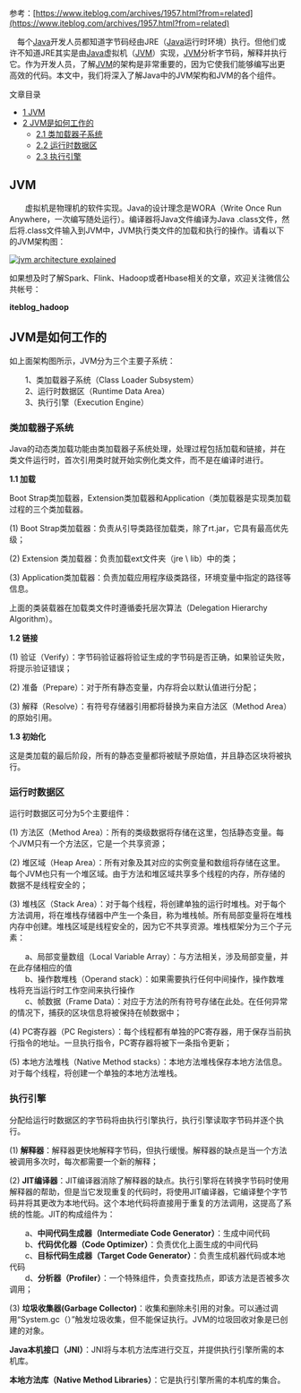 参考：[https://www.iteblog.com/archives/1957.html?from=related](https://www.iteblog.com/archives/1957.html?from=related)

　每个[Java](https://www.iteblog.com/archives/tag/java/)开发人员都知道字节码经由JRE（[Java](https://www.iteblog.com/archives/tag/java/)运行时环境）执行。但他们或许不知道JRE其实是由[Java](https://www.iteblog.com/archives/tag/java/)虚拟机（[JVM](https://www.iteblog.com/archives/tag/jvm/)）实现，[JVM](https://www.iteblog.com/archives/tag/jvm/)分析字节码，解释并执行它。作为开发人员，了解[JVM](https://www.iteblog.com/archives/tag/jvm/)的架构是非常重要的，因为它使我们能够编写出更高效的代码。本文中，我们将深入了解Java中的JVM架构和JVM的各个组件。

文章目录

* [1 JVM](https://www.iteblog.com/archives/1957.html?from=related#JVM)
* [2 JVM是如何工作的](https://www.iteblog.com/archives/1957.html?from=related#JVM-2)
  * [2.1 类加载器子系统](https://www.iteblog.com/archives/1957.html?from=related#i)
  * [2.2 运行时数据区](https://www.iteblog.com/archives/1957.html?from=related#i-2)
  * [2.3 执行引擎](https://www.iteblog.com/archives/1957.html?from=related#i-3)

## JVM

　　虚拟机是物理机的软件实现。Java的设计理念是WORA（Write Once Run Anywhere，一次编写随处运行）。编译器将Java文件编译为Java .class文件，然后将.class文件输入到JVM中，JVM执行类文件的加载和执行的操作。请看以下的JVM架构图：

[![](https://www.iteblog.com/pic/JVM-Architecture_iteblog.png "jvm architecture explained")](https://www.iteblog.com/pic/JVM-Architecture_iteblog.png)

  


 如果想及时了解Spark、Flink、Hadoop或者Hbase相关的文章，欢迎关注微信公共帐号：

**iteblog\_hadoop**

## JVM是如何工作的

如上面架构图所示，JVM分为三个主要子系统：

　　1、类加载器子系统（Class Loader Subsystem）  
 　　2、运行时数据区（Runtime Data Area）  
 　　3、执行引擎（Execution Engine）

### 类加载器子系统

Java的动态类加载功能由类加载器子系统处理，处理过程包括加载和链接，并在类文件运行时，首次引用类时就开始实例化类文件，而不是在编译时进行。

**1.1 加载**

Boot Strap类加载器，Extension类加载器和Application（类加载器是实现类加载过程的三个类加载器。

\(1\) Boot Strap类加载器：负责从引导类路径加载类，除了rt.jar，它具有最高优先级；

\(2\) Extension 类加载器：负责加载ext文件夹（jre \ lib）中的类；

\(3\) Application类加载器：负责加载应用程序级类路径，环境变量中指定的路径等信息。

上面的类装载器在加载类文件时遵循委托层次算法（Delegation Hierarchy Algorithm）。

**1.2 链接**

\(1\) 验证（Verify）：字节码验证器将验证生成的字节码是否正确，如果验证失败，将提示验证错误；

\(2\) 准备（Prepare）：对于所有静态变量，内存将会以默认值进行分配；

\(3\) 解释（Resolve）：有符号存储器引用都将替换为来自方法区（Method Area）的原始引用。

**1.3 初始化**

这是类加载的最后阶段，所有的静态变量都将被赋予原始值，并且静态区块将被执行。

### 运行时数据区

运行时数据区可分为5个主要组件：

\(1\) 方法区（Method Area）：所有的类级数据将存储在这里，包括静态变量。每个JVM只有一个方法区，它是一个共享资源；

\(2\) 堆区域（Heap Area）：所有对象及其对应的实例变量和数组将存储在这里。每个JVM也只有一个堆区域。由于方法和堆区域共享多个线程的内存，所存储的数据不是线程安全的；

\(3\) 堆栈区（Stack Area）：对于每个线程，将创建单独的运行时堆栈。对于每个方法调用，将在堆栈存储器中产生一个条目，称为堆栈帧。所有局部变量将在堆栈内存中创建。堆栈区域是线程安全的，因为它不共享资源。堆栈框架分为三个子元素：

　　a、局部变量数组（Local Variable Array）：与方法相关，涉及局部变量，并在此存储相应的值  
 　　b、操作数堆栈（Operand stack）：如果需要执行任何中间操作，操作数堆栈将充当运行时工作空间来执行操作  
 　　c、帧数据（Frame Data）：对应于方法的所有符号存储在此处。在任何异常的情况下，捕获的区块信息将被保持在帧数据中；

\(4\) PC寄存器（PC Registers）：每个线程都有单独的PC寄存器，用于保存当前执行指令的地址。一旦执行指令，PC寄存器将被下一条指令更新；

\(5\) 本地方法堆栈（Native Method stacks）：本地方法堆栈保存本地方法信息。对于每个线程，将创建一个单独的本地方法堆栈。

### 执行引擎

分配给运行时数据区的字节码将由执行引擎执行，执行引擎读取字节码并逐个执行。

\(1\) **解释器**：解释器更快地解释字节码，但执行缓慢。解释器的缺点是当一个方法被调用多次时，每次都需要一个新的解释；

\(2\) **JIT编译器**：JIT编译器消除了解释器的缺点。执行引擎将在转换字节码时使用解释器的帮助，但是当它发现重复的代码时，将使用JIT编译器，它编译整个字节码并将其更改为本地代码。这个本地代码将直接用于重复的方法调用，这提高了系统的性能。JIT的构成组件为：

　　a、**中间代码生成器（Intermediate Code Generator）**：生成中间代码  
 　　b、**代码优化器（Code Optimizer）**：负责优化上面生成的中间代码  
 　　c、**目标代码生成器（Target Code Generator）**：负责生成机器代码或本地代码  
 　　d、**分析器（Profiler）**：一个特殊组件，负责查找热点，即该方法是否被多次调用；

\(3\) **垃圾收集器\(Garbage Collector\)**：收集和删除未引用的对象。可以通过调用“System.gc（）”触发垃圾收集，但不能保证执行。JVM的垃圾回收对象是已创建的对象。

**Java本机接口（JNI）**：JNI将与本机方法库进行交互，并提供执行引擎所需的本机库。

**本地方法库（Native Method Libraries）**：它是执行引擎所需的本机库的集合。



